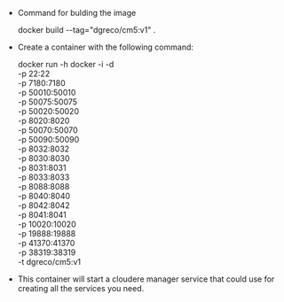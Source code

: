 * Command for bulding the image


	docker build --tag="dgreco/cm5:v1" .

* Create a container with the following command:


	 docker run -h docker -i -d \
 						-p 22:22 \
 						-p 7180:7180 \
					 	-p 50010:50010 \
					 	-p 50075:50075 \
					 	-p 50020:50020 \
					 	-p 8020:8020 \
 						-p 50070:50070 \
 						-p 50090:50090 \
			 			-p 8032:8032 \
					 	-p 8030:8030 \
					 	-p 8031:8031 \
				 		-p 8033:8033 \
					 	-p 8088:8088 \
					 	-p 8040:8040 \
					 	-p 8042:8042 \
					 	-p 8041:8041 \
					 	-p 10020:10020 \
					 	-p 19888:19888 \
					 	-p 41370:41370 \
		 				-p 38319:38319 \
 						-t dgreco/cm5:v1
 						
* This container will start a cloudere manager service that could use for creating all the services you need.
 